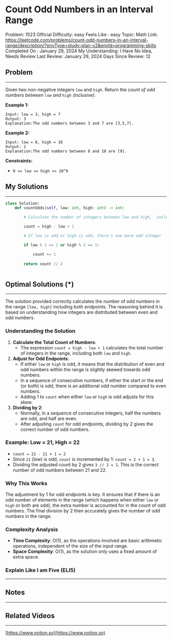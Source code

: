 # Count Odd Numbers in an Interval Range

Problem: 1523
Official Difficulty: easy
Feels Like : easy
Topic: Math
Link: https://leetcode.com/problems/count-odd-numbers-in-an-interval-range/description/?envType=study-plan-v2&envId=programming-skills
Completed On : January 29, 2024
My Understanding: I Have No Idea, Needs Review
Last Review: January 29, 2024
Days Since Review: 12

## Problem

---

Given two non-negative integers `low` and `high`. Return the *count of odd numbers between* `low` *and* `high` *(inclusive)*.

**Example 1:**

```
Input: low = 3, high = 7
Output: 3
Explanation:The odd numbers between 3 and 7 are [3,5,7].
```

**Example 2:**

```
Input: low = 8, high = 10
Output: 1
Explanation:The odd numbers between 8 and 10 are [9].
```

**Constraints:**

- `0 <= low <= high <= 10^9`

## My Solutions

---

```python
class Solution:
    def countOdds(self, low: int, high: int) -> int:

        # Calculate the number of integers between low and high,  inclusive

        count = high - low + 1

        # If low is odd or high is odd, there's one more odd integer

        if low % 2 == 1 or high % 2 == 1:

            count += 1
            
        return count // 2
```

```python

```

## Optimal Solutions (*)

---

The solution provided correctly calculates the number of odd numbers in the range `[low, high]` including both endpoints. The reasoning behind it is based on understanding how integers are distributed between even and odd numbers.

### Understanding the Solution

1. **Calculate the Total Count of Numbers**:
    - The expression `count = high - low + 1` calculates the total number of integers in the range, including both `low` and `high`.
2. **Adjust for Odd Endpoints**:
    - If either `low` or `high` is odd, it means that the distribution of even and odd numbers within the range is slightly skewed towards odd numbers.
    - In a sequence of consecutive numbers, if either the start or the end (or both) is odd, there is an additional odd number compared to even numbers.
    - Adding 1 to `count` when either `low` or `high` is odd adjusts for this skew.
3. **Dividing by 2**:
    - Normally, in a sequence of consecutive integers, half the numbers are odd, and half are even.
    - After adjusting `count` for odd endpoints, dividing by 2 gives the correct number of odd numbers.

### Example: Low = 21, High = 22

- `count = 22 - 21 + 1 = 2`
- Since `21` (low) is odd, `count` is incremented by 1: `count = 2 + 1 = 3`.
- Dividing the adjusted count by 2 gives `3 // 2 = 1`. This is the correct number of odd numbers between 21 and 22.

### Why This Works

The adjustment by 1 for odd endpoints is key. It ensures that if there is an odd number of elements in the range (which happens when either `low` or `high` or both are odd), the extra number is accounted for in the count of odd numbers. The final division by 2 then accurately gives the number of odd numbers in the range.

### Complexity Analysis

- **Time Complexity**: O(1), as the operations involved are basic arithmetic operations, independent of the size of the input range.
- **Space Complexity**: O(1), as the solution only uses a fixed amount of extra space.

### Explain Like I am Five (ELI5)

---

## Notes

---

 

## Related Videos

---

[https://www.notion.so](https://www.notion.so)